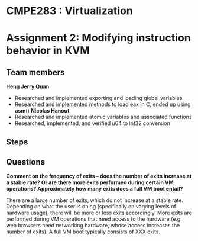 # CMPE283 : Virtualization
# Assignment 2: Modifying instruction behavior in KVM

## Team members
**Heng Jerry Quan** <br>
- Researched and implemented exporting and loading global variables
- Researched and implemented methods to load eax in C, ended up using __asm__()
**Nicolas Hanout** <br>
- Researched and implemented atomic variables and associated functions
- Researched, implemented, and verified u64 to int32 conversion
## Steps

## Questions

**Comment on the frequency of exits – does the number of exits increase at a stable rate? Or are there more exits performed during certain VM operations? Approximately how many exits does a full VM boot entail?**

There are a large number of exits, which do not increase at a stable rate. Depending on what the user is doing (specifically on varying levels of hardware usage), there will be more or less exits accordingly. More exits are performed during VM operations that need access to the hardware (e.g. web browsers need networking hardware, whose access increases the number of exits). A full VM boot typically consists of XXX exits.

